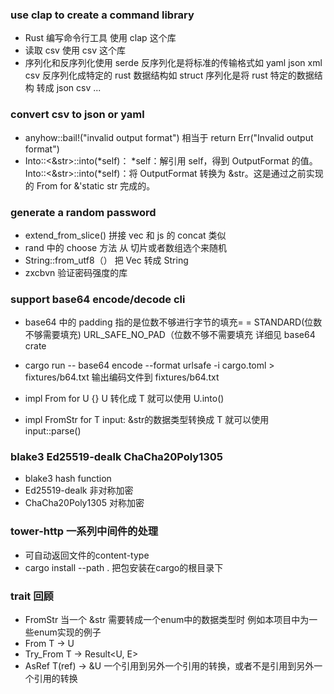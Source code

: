 ### use clap to create a command library
- Rust 编写命令行工具 使用 clap 这个库
- 读取 csv 使用 csv 这个库
- 序列化和反序列化使用 serde 反序列化是将标准的传输格式如 yaml json xml csv 反序列化成特定的 rust 数据结构如   struct 序列化是将 rust 特定的数据结构 转成 json csv ...

### convert csv to json or yaml
- anyhow::bail!("invalid output format") 相当于 return Err("Invalid output format")
- Into::<&str>::into(*self)：
  *self：解引用 self，得到 OutputFormat 的值。
  Into::<&str>::into(*self)：将 OutputFormat 转换为 &str。这是通过之前实现的 From<OutputFormat> for &'static str 完成的。

### generate a random password
- extend_from_slice() 拼接 vec  和 js 的 concat 类似
- rand 中的 choose 方法 从 切片或者数组选个来随机
- String::from_utf8（） 把 Vec<u8> 转成 String
- zxcbvn 验证密码强度的库

### support base64 encode/decode cli
- base64 中的 padding 指的是位数不够进行字节的填充= = STANDARD(位数不够需要填充) URL_SAFE_NO_PAD（位数不够不需要填充  详细见 base64 crate

- cargo run -- base64 encode --format urlsafe -i cargo.toml > fixtures/b64.txt 输出编码文件到 fixtures/b64.txt

- impl From<T> for U {}  U 转化成 T 就可以使用 U.into()
- impl FromStr for T  input: &str的数据类型转换成 T 就可以使用  input::parse()

### blake3  Ed25519-dealk ChaCha20Poly1305
- blake3  hash function
- Ed25519-dealk 非对称加密
- ChaCha20Poly1305  对称加密

### tower-http 一系列中间件的处理
- 可自动返回文件的content-type
- cargo install --path . 把包安装在cargo的根目录下

### trait 回顾
- FromStr  当一个 &str 需要转成一个enum中的数据类型时 例如本项目中为一些enum实现的例子
- From<T>  T -> U
- Try_From<T>  T -> Result<U, E>
- AsRef<T>  T(ref) -> &U  一个引用到另外一个引用的转换，或者不是引用到另外一个引用的转换
